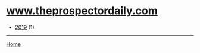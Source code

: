# www.theprospectordaily.com

  * [2019](./www-theprospectordaily-com-2019.md/) (1)
----

[Home](../)
